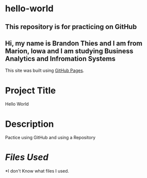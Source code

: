 # hello-world
## This repository is for practicing on GitHub
## **Hi, my name is Brandon Thies and I am from Marion, Iowa and I am studying Business Analytics and Infromation Systems** 
This site was built using [GitHub Pages](https://pages.github.com/).
# Project Title
Hello World
# Description 
Pactice using GitHub and using a Repository
# *Files Used*
*I don't Know what files I used. 
